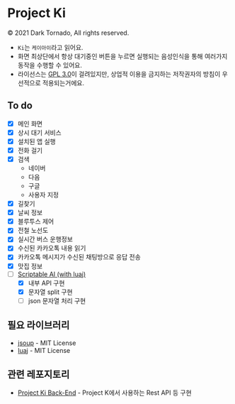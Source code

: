 # Project Ki

© 2021 Dark Tornado, All rights reserved.

* `Ki`는 `케이아이`라고 읽어요.
* 화면 최상단에서 항상 대기중인 버튼을 누르면 실행되는 음성인식을 통해 여러가지 동작을 수행할 수 있어요.
* 라이선스는 [GPL 3.0](LICENSE)이 걸려있지만, 상업적 이용을 금지하는 저작권자의 방침이 우선적으로 적용되는거에요.

## To do

* [x] 메인 화면
* [x] 상시 대기 서비스
* [x] 설치된 앱 실행
* [x] 전화 걸기
* [x] 검색
  * 네이버
  * 다음
  * 구글
  * 사용자 지정
* [x] 길찾기
* [x] 날씨 정보
* [x] 블루투스 제어
* [x] 전철 노선도
* [x] 실시간 버스 운행정보
* [x] 수신된 카카오톡 내용 읽기
* [x] 카카오톡 메시지가 수신된 채팅방으로 응답 전송
* [x] 맛집 정보
* [ ] [Scriptable AI (with luaj)](ScriptableAI.md)
  * [x] 내부 API 구현
  * [x] 문자열 split 구현
  * [ ] json 문자열 처리 구현

## 필요 라이브러리
* [jsoup](https://jsoup.org/) - MIT License
* [luaj](http://www.luaj.org/luaj/3.0/README.html) - MIT License

## 관련 레포지토리
* [Project Ki Back-End](https://github.com/DarkTornado/ProjectK-BackEnd) - Project K에서 사용하는 Rest API 등 구현

